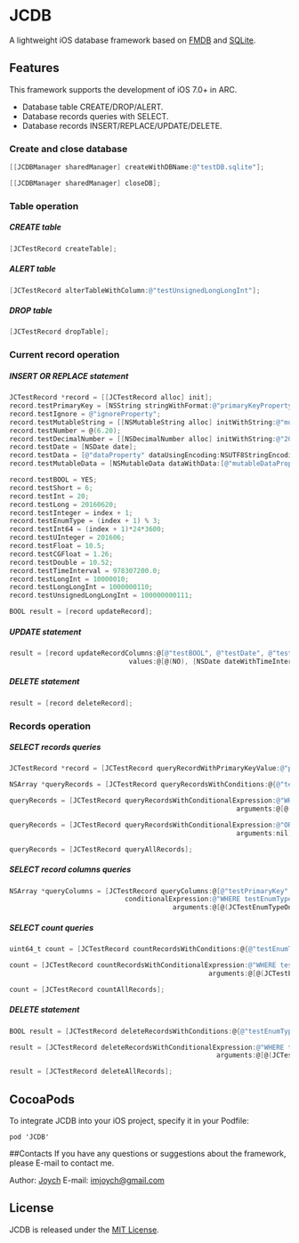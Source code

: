 # JCDB
A lightweight iOS database framework based on [FMDB](https://github.com/ccgus/fmdb) and [SQLite](http://sqlite.org).

## Features
This framework supports the development of iOS 7.0+ in ARC.

* Database table CREATE/DROP/ALERT.
* Database records queries with SELECT.
* Database records INSERT/REPLACE/UPDATE/DELETE.

### Create and close database
```objective-c
[[JCDBManager sharedManager] createWithDBName:@"testDB.sqlite"];
```
```objective-c
[[JCDBManager sharedManager] closeDB];
```
### Table operation

##### CREATE table
```objective-c
[JCTestRecord createTable];
```
##### ALERT table
```objective-c
[JCTestRecord alterTableWithColumn:@"testUnsignedLongLongInt"];
```
##### DROP table
```objective-c
[JCTestRecord dropTable];
```

### Current record operation

##### INSERT OR REPLACE statement
```objective-c
JCTestRecord *record = [[JCTestRecord alloc] init];
record.testPrimaryKey = [NSString stringWithFormat:@"primaryKeyProperty%@", @(index + 1)];
record.testIgnore = @"ignoreProperty";
record.testMutableString = [[NSMutableString alloc] initWithString:@"mutableStringProperty"];
record.testNumber = @(6.20);
record.testDecimalNumber = [[NSDecimalNumber alloc] initWithString:@"2016"];
record.testDate = [NSDate date];
record.testData = [@"dataProperty" dataUsingEncoding:NSUTF8StringEncoding];
record.testMutableData = [NSMutableData dataWithData:[@"mutableDataProperty" dataUsingEncoding:NSUTF8StringEncoding]];

record.testBOOL = YES;
record.testShort = 6;
record.testInt = 20;
record.testLong = 20160620;
record.testInteger = index + 1;
record.testEnumType = (index + 1) % 3;
record.testInt64 = (index + 1)*24*3600;
record.testUInteger = 201606;
record.testFloat = 10.5;
record.testCGFloat = 1.26;
record.testDouble = 10.52;
record.testTimeInterval = 978307200.0;
record.testLongInt = 10000010;
record.testLongLongInt = 1000000110;
record.testUnsignedLongLongInt = 100000000111;

BOOL result = [record updateRecord];
```
    
##### UPDATE statement
```objective-c
result = [record updateRecordColumns:@[@"testBOOL", @"testDate", @"testNumber"]
                              values:@[@(NO), [NSDate dateWithTimeIntervalSince1970:9], @(6.22)]];
```

##### DELETE statement
```objective-c
result = [record deleteRecord];
```

### Records operation

##### SELECT records queries 
```objective-c
JCTestRecord *record = [JCTestRecord queryRecordWithPrimaryKeyValue:@"primaryKeyProperty2"];
```
```objective-c
NSArray *queryRecords = [JCTestRecord queryRecordsWithConditions:@{@"testEnumType":@(JCTestEnumTypeTwo)}];
```
```objective-c
queryRecords = [JCTestRecord queryRecordsWithConditionalExpression:@"WHERE testEnumType < ?"
                                                         arguments:@[@(JCTestEnumTypeTwo)]];
```
```objective-c
queryRecords = [JCTestRecord queryRecordsWithConditionalExpression:@"ORDER BY testEnumType DESC"
                                                         arguments:nil];
```
```objective-c
queryRecords = [JCTestRecord queryAllRecords];
```

##### SELECT record columns queries
```objective-c
NSArray *queryColumns = [JCTestRecord queryColumns:@[@"testPrimaryKey", @"testDate"]
                             conditionalExpression:@"WHERE testEnumType < ? ORDER BY testInteger DESC"
                                         arguments:@[@(JCTestEnumTypeOne)]];
```
##### SELECT count queries
```objective-c
uint64_t count = [JCTestRecord countRecordsWithConditions:@{@"testEnumType":@(JCTestEnumTypeTwo)}];
```
```objective-c
count = [JCTestRecord countRecordsWithConditionalExpression:@"WHERE testEnumType < ?"
                                                  arguments:@[@(JCTestEnumTypeOne)]];
```
```objective-c
count = [JCTestRecord countAllRecords];
```
##### DELETE statement
```objective-c
BOOL result = [JCTestRecord deleteRecordsWithConditions:@{@"testEnumType":@(JCTestEnumTypeTwo)}];
```
```objective-c
result = [JCTestRecord deleteRecordsWithConditionalExpression:@"WHERE testEnumType < ?"
                                                    arguments:@[@(JCTestEnumTypeOne)]];
```
```objective-c
result = [JCTestRecord deleteAllRecords];
```

## CocoaPods
To integrate JCDB into your iOS project, specify it in your Podfile:
    
	pod 'JCDB'

##Contacts
If you have any questions or suggestions about the framework, please E-mail to contact me.

Author: [Joych](https://github.com/imjoych)	
E-mail: imjoych@gmail.com

## License
JCDB is released under the [MIT License](https://github.com/imjoych/JCDB/blob/master/LICENSE).
